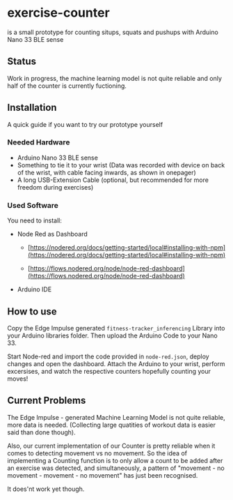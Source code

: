 # exercise-counter

  is a small prototype for counting situps, squats and pushups with Arduino Nano 33 BLE sense
  
## Status
 
  Work in progress, the machine learning model is not quite reliable and only half of the counter is currently fuctioning.
  
## Installation
  
  A quick guide if you want to try our prototype yourself
  
### Needed Hardware

  - Arduino Nano 33 BLE sense
  - Something to tie it to your wrist (Data was recorded with device on back of the wrist, with cable facing inwards, as       shown in onepager)
  - A long USB-Extension Cable (optional, but recommended for more freedom during exercises)

### Used Software

   You need to install: 
  
   - Node Red as Dashboard
    
      - [https://nodered.org/docs/getting-started/local#installing-with-npm](https://nodered.org/docs/getting-started/local#installing-with-npm)

      - [https://flows.nodered.org/node/node-red-dashboard](https://flows.nodered.org/node/node-red-dashboard)
  
   - Arduino IDE

## How to use
  
  Copy the Edge Impulse generated `fitness-tracker_inferencing` Library into your Arduino libraries folder.
  Then upload the Arduino Code to your Nano 33.
  
  Start Node-red and import the code provided in `node-red.json`, deploy changes and open the dashboard.
  Attach the Arduino to your wrist, perform excersises, and watch the respective counters hopefully counting your moves!

## Current Problems

   The Edge Impulse - generated Machine Learning Model is not quite reliable, more data is needed. (Collecting large     quatities of workout data is easier said than done though).
    
   Also, our current implementation of our Counter is pretty reliable when it comes to detecting movement vs no movement. So the idea of implementing a Counting function is to only allow a count to be added after an exercise was detected, and simultaneously, a pattern of "movement - no movement - movement - no movement" has just been recognised.

  It does'nt work yet though.

